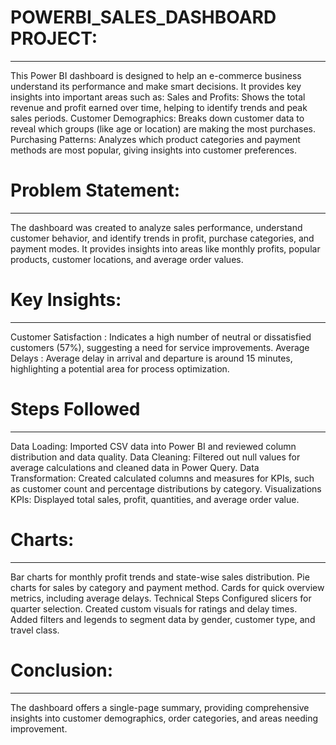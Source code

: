 # POWERBI_SALES_DASHBOARD PROJECT:
----------------------------------
This Power BI dashboard is designed to help an e-commerce business understand its performance and make smart decisions. It provides key insights into important areas such as:
Sales and Profits: Shows the total revenue and profit earned over time, helping to identify trends and peak sales periods.
Customer Demographics: Breaks down customer data to reveal which groups (like age or location) are making the most purchases.
Purchasing Patterns: Analyzes which product categories and payment methods are most popular, giving insights into customer preferences.

# Problem Statement:
--------------------
The dashboard was created to analyze sales performance, understand customer behavior, and identify trends in profit, purchase categories, and payment modes. 
It provides insights into areas like monthly profits, popular products, customer locations, and average order values.

# Key Insights:
---------------
Customer Satisfaction :  Indicates a high number of neutral or dissatisfied customers (57%), suggesting a need for service improvements.
Average Delays :  Average delay in arrival and departure is around 15 minutes, highlighting a potential area for process optimization.

# Steps Followed
-----------------
Data Loading: Imported CSV data into Power BI and reviewed column distribution and data quality.
Data Cleaning: Filtered out null values for average calculations and cleaned data in Power Query.
Data Transformation: Created calculated columns and measures for KPIs, such as customer count and percentage distributions by category.
Visualizations KPIs: Displayed total sales, profit, quantities, and average order value.

# Charts:
---------
Bar charts for monthly profit trends and state-wise sales distribution.
Pie charts for sales by category and payment method.
Cards for quick overview metrics, including average delays.
Technical Steps
Configured slicers for quarter selection.
Created custom visuals for ratings and delay times.
Added filters and legends to segment data by gender, customer type, and travel class.

# Conclusion:
-------------
The dashboard offers a single-page summary, providing comprehensive insights into customer demographics, order categories, and areas needing improvement.
